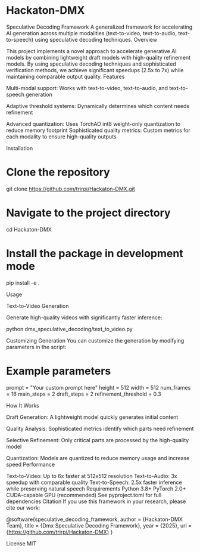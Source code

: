 # Hackaton-DMX

Speculative Decoding Framework
A generalized framework for accelerating AI generation across multiple modalities (text-to-video, text-to-audio, text-to-speech) using speculative decoding techniques.
Overview

This project implements a novel approach to accelerate generative AI models by combining lightweight draft models with high-quality refinement models. By using speculative decoding techniques and sophisticated verification methods, we achieve significant speedups (2.5x to 7x) while maintaining comparable output quality.
Features

Multi-modal support: Works with text-to-video, text-to-audio, and text-to-speech generation

Adaptive threshold systems: Dynamically determines which content needs refinement

Advanced quantization: Uses TorchAO int8 weight-only quantization to reduce memory footprint
Sophisticated quality metrics: Custom metrics for each modality to ensure high-quality outputs

Installation

# Clone the repository
git clone https://github.com/trirpi/Hackaton-DMX.git

# Navigate to the project directory
cd Hackaton-DMX

# Install the package in development mode
pip install -e .

Usage

Text-to-Video Generation

Generate high-quality videos with significantly faster inference:

python dmx_speculative_decoding/text_to_video.py

Customizing Generation
You can customize the generation by modifying parameters in the script:

# Example parameters
prompt = "Your custom prompt here"
height = 512
width = 512
num_frames = 16
main_steps = 2
draft_steps = 2
refinement_threshold = 0.3

How It Works

Draft Generation: A lightweight model quickly generates initial content
   
Quality Analysis: Sophisticated metrics identify which parts need refinement

Selective Refinement: Only critical parts are processed by the high-quality model

Quantization: Models are quantized to reduce memory usage and increase speed Performance

Text-to-Video: Up to 6x faster at 512x512 resolution
Text-to-Audio: 3x speedup with comparable quality
Text-to-Speech: 2.5x faster inference while preserving natural speech
Requirements
Python 3.8+
PyTorch 2.0+
CUDA-capable GPU (recommended)
See pyproject.toml for full dependencies
Citation
If you use this framework in your research, please cite our work:

@software{speculative_decoding_framework,
  author = {Hackaton-DMX Team},
  title = {Dmx Speculative Decoding Framework},
  year = {2025},
  url = {https://github.com/trirpi/Hackaton-DMX}
}

License
MIT

